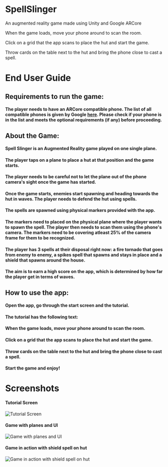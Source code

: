 # SpellSlinger
An augmented reality game made using Unity and Google ARCore

When the game loads, move your phone around to scan the room.

Click on a grid that the app scans to place the hut and start the game.

Throw cards on the table next to the hut and bring the phone close to cast a spell.


# End User Guide

## Requirements to run the game:

#### The player needs to have an ARCore compatible phone. The list of all compatible phones is given by Google [here](https://developers.google.com/ar/discover/supported-devices). Please check if your phone is in the list and meets the optional requirements (if any) before proceeding.

## About the Game:

#### Spell Slinger is an Augmented Reality game played on one single plane.

#### The player taps on a plane to place a hut at that position and the game starts.

#### The player needs to be careful not to let the plane out of the phone camera's sight once the game has started.

#### Once the game starts, enemies start spawning and heading towards the hut in waves. The player needs to defend the hut using spells.

#### The spells are spawned using physical markers provided with the app.

#### The markers need to placed on the physical plane where the player wants to spawn the spell. The player then needs to scan them using the phone's camera. The markers need to be covering atleast 25% of the camera frame for them to be recognized.

#### The player has 3 spells at their disposal right now: a fire tornado that goes from enemy to enemy, a spikes spell that spawns and stays in place and a shield that spawns around the house.

#### The aim is to earn a high score on the app, which is determined by how far the player get in terms of waves.

## How to use the app:

#### Open the app, go through the start screen and the tutorial.

#### The tutorial has the following text:

#### When the game loads, move your phone around to scan the room.

#### Click on a grid that the app scans to place the hut and start the game.

#### Throw cards on the table next to the hut and bring the phone close to cast a spell.

#### Start the game and enjoy!





# Screenshots

#### Tutorial Screen
![Tutorial Screen](https://github.com/shivivats/SpellSlinger/raw/master/Screenshots/ss1.png)

#### Game with planes and UI
![Game with planes and UI](https://github.com/shivivats/SpellSlinger/raw/master/Screenshots/ss2.png)

#### Game in action with shield spell on hut
![Game in action with shield spell on hut](https://github.com/shivivats/SpellSlinger/raw/master/Screenshots/ss3.png)
